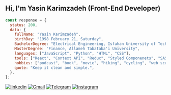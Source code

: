 <h2> Hi, I'm Yasin Karimzadeh (Front-End Developer)</h2>

```js
const response = {
  status: 200,
  data: {
    fullName: "Yasin Karimzadeh",
    birthDay: "1998 February 21, Saturday",
    BachelorDegree: "Electrical Engineering, Isfahan University of Technology",
    MasterDegree: "Finance, Allameh Tabataba'i University",
    languages: ["JavaScript", "Python", "HTML", "CSS"],
    tools: ["React", "Context API", "Redux", "Styled Componenets", "SASS", "Bootstrap", "Tailwind"],
    hobbies: ["podcast", "book", "movie", "hiking", "cycling", "web scraping"],
    quote: "Keep it clean and simple.",
  },
};
```
[![linkedin](https://img.shields.io/badge/linkedin-%2320232a.svg?style=for-the-badge&logo=linkedin&logoColor=white?url=https://codepen.io/yasinkarimzadehghara)](https://www.linkedin.com/in/yasinkarimzadehghara/) 
[![Gmail](https://img.shields.io/badge/gmail-%2320232a.svg?style=for-the-badge&logo=gmail&logoColor=white)](mailto:yasinkarimzadehgh@gmail.com)
[![Telegram](https://img.shields.io/badge/telegram-%2320232a.svg?style=for-the-badge&logo=telegram&logoColor=white?url=https://codepen.io/yasinkarimzadehghara)](https://t.me/yasinkgh) 
[![Instagram](https://img.shields.io/badge/instagram-%2320232a.svg?style=for-the-badge&logo=linkedin&logoColor=white?url=https://codepen.io/yasinkarimzadehghara)](https://www.instagram.com/yasinrsnc/)

